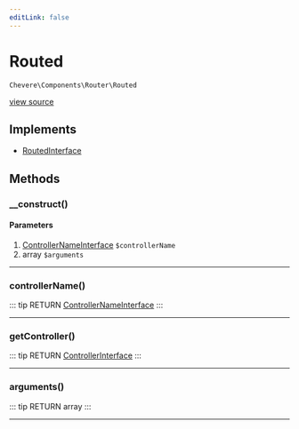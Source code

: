 ```yaml
---
editLink: false
---
```


# Routed

`Chevere\Components\Router\Routed`

[view source](https://github.com/chevere/chevere/blob/master/src/Chevere/Components/Router/Routed.php)

## Implements

- [RoutedInterface](../../Interfaces/Router/RoutedInterface.md)

## Methods

### __construct()

#### Parameters

1. [ControllerNameInterface](../../Interfaces/Action/ControllerNameInterface.md) `$controllerName`
2. array `$arguments`

---

### controllerName()

::: tip RETURN
[ControllerNameInterface](../../Interfaces/Action/ControllerNameInterface.md)
:::

---

### getController()

::: tip RETURN
[ControllerInterface](../../Interfaces/Action/ControllerInterface.md)
:::

---

### arguments()

::: tip RETURN
array
:::

---
